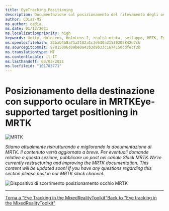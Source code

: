 ```yaml
---
title: EyeTracking_Positioning
description: Documentazione sul posizionamento del rilevamento degli occhi
author: CDiaz-MS
ms.author: cadia
ms.date: 01/12/2021
ms.localizationpriority: high
keywords: Unity, HoloLens, HoloLens 2, realtà mista, sviluppo, MRTK, EyeTracking,
ms.openlocfilehash: 22bab4b8a71a2182a1c3e530a31520205842d7cb
ms.sourcegitcommit: 97815006c09be0a43b3d9b33c1674150cdfecf2b
ms.translationtype: MT
ms.contentlocale: it-IT
ms.lasthandoff: 03/03/2021
ms.locfileid: "101783771"
---
```

# <a name="eye-supported-target-positioning-in-mrtk"></a><span data-ttu-id="5a225-104">Posizionamento della destinazione con supporto oculare in MRTK</span><span class="sxs-lookup"><span data-stu-id="5a225-104">Eye-supported target positioning in MRTK</span></span>

![MRTK](../images/eye-tracking/mrtk_et_positioning.png)

<!-- TODO: Add content -->
<span data-ttu-id="5a225-106">_Stiamo attualmente ristrutturando e migliorando la documentazione di MRTK. Il contenuto verrà aggiornato a breve. Per eventuali domande relative a questa sezione, pubblicare un post nel canale Slack MRTK._</span><span class="sxs-lookup"><span data-stu-id="5a225-106">_We're currently restructuring and improving the MRTK documentation. This content will be updated soon! If you have any questions regarding this section please post in our MRTK slack channel._</span></span>

![Dispositivo di scorrimento posizionamento occhio MRTK](../images/eye-tracking/mrtk_et_positioning_slider.png)

---
[<span data-ttu-id="5a225-108">Torna a "Eye Tracking in the MixedRealityToolkit"</span><span class="sxs-lookup"><span data-stu-id="5a225-108">Back to "Eye tracking in the MixedRealityToolkit"</span></span>](eye-tracking-main.md)
